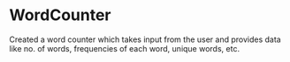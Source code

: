 # WordCounter
Created a word counter which takes input from the user and provides data like no. of words, frequencies of each word, unique words, etc.
